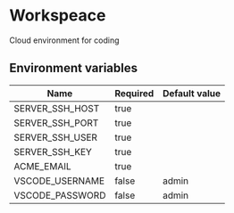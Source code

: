 # Workspeace

Cloud environment for coding

## Environment variables

| **Name**         | **Required**  | **Default value** |
| ---------------- | ------------- | ----------------- |
| SERVER_SSH_HOST  | true          |                   |
| SERVER_SSH_PORT  | true          |                   |
| SERVER_SSH_USER  | true          |                   |
| SERVER_SSH_KEY   | true          |                   |
| ACME_EMAIL       | true          |                   |
| VSCODE_USERNAME  | false         | admin             |
| VSCODE_PASSWORD  | false         | admin             |
